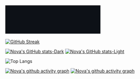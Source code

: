 #

<img src="./assets/github-gif1_v2.gif" alt="Typing animation" width="300" height="auto" />

[![GitHub Streak](https://streak-stats.demolab.com/?user=SidusLunare&theme=dark)](https://git.io/streak-stats)

[![Nova's GitHub stats-Dark](https://github-readme-stats.vercel.app/api?username=SidusLunare&show_icons=true&theme=dark#gh-dark-mode-only)](https://github.com/anuraghazra/github-readme-stats#gh-dark-mode-only)
[![Nova's GitHub stats-Light](https://github-readme-stats.vercel.app/api?username=SidusLunare&show_icons=true&theme=default#gh-light-mode-only)](https://github.com/anuraghazra/github-readme-stats#gh-light-mode-only)

![Top Langs](https://github-readme-stats.vercel.app/api/top-langs/?username=SidusLunare&layout=compact&theme=dark#gh-dark-mode-only)

[![Nova's github activity graph](https://github-readme-activity-graph.vercel.app/graph?username=SidusLunare&theme=react#gh-light-mode-only)](https://github.com/ashutosh00710/github-readme-activity-graph#gh-light-mode-only)
[![Nova's github activity graph](https://github-readme-activity-graph.vercel.app/graph?username=SidusLunare&theme=react-dark#gh-dark-mode-only)](https://github.com/ashutosh00710/github-readme-activity-graph#gh-dark-mode-only)
